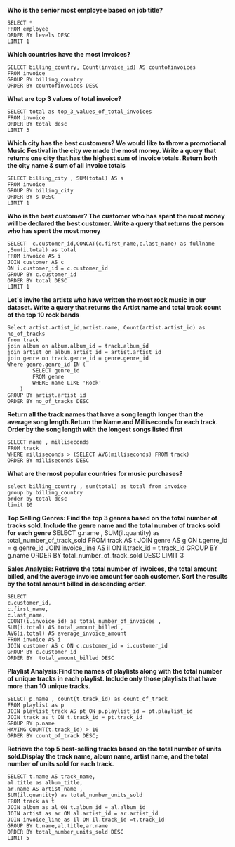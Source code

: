**Who is the senior most employee based on job title?**
```
SELECT *
FROM employee
ORDER BY levels DESC
LIMIT 1
```

**Which countries have the most Invoices?**
```
SELECT billing_country, Count(invoice_id) AS countofinvoices
FROM invoice
GROUP BY billing_country
ORDER BY countofinvoices DESC
```

**What are top 3 values of total invoice?**
```
SELECT total as top_3_values_of_total_invoices
FROM invoice
ORDER BY total desc
LIMIT 3
```

**Which city has the best customers? We would like to throw a promotional Music Festival in the city we made the most money. Write a query that returns one city that has the highest sum of invoice totals. Return both the city name & sum of all invoice totals**
```
SELECT billing_city , SUM(total) AS s
FROM invoice
GROUP BY billing_city
ORDER BY s DESC
LIMIT 1
```


**Who is the best customer? The customer who has spent the most money will be declared the best customer. Write a query that returns the person who has spent the most money**
```
SELECT  c.customer_id,CONCAT(c.first_name,c.last_name) as fullname ,Sum(i.total) as total 
FROM invoice AS i 
JOIN customer AS c
ON i.customer_id = c.customer_id
GROUP BY c.customer_id
ORDER BY total DESC
LIMIT 1
```

**Let's invite the artists who have written the most rock music in our dataset. Write a query that returns the Artist name and total track count of the top 10 rock bands**
```
Select artist.artist_id,artist.name, Count(artist.artist_id) as no_of_tracks
from track
join album on album.album_id = track.album_id
join artist on album.artist_id = artist.artist_id
join genre on track.genre_id = genre.genre_id
Where genre.genre_id IN (
		SELECT genre_id 
		FROM genre
		WHERE name LIKE 'Rock' 
	)
GROUP BY artist.artist_id
ORDER BY no_of_tracks DESC
```
**Return all the track names that have a song length longer than the average song length.Return the Name and Milliseconds for each track. Order by the song length with the longest songs listed first**
```
SELECT name , milliseconds
FROM track
WHERE milliseconds > (SELECT AVG(milliseconds) FROM track)
ORDER BY milliseconds DESC
```

**What are the most popular countries for music purchases?**
```
select billing_country , sum(total) as total from invoice
group by billing_country 
order by total desc
limit 10
```

**Top Selling Genres: Find the top 3 genres based on the total number of tracks sold. Include the genre name and the total number of tracks sold for each genre**
SELECT g.name , SUM(il.quantity) as total_number_of_track_sold 
FROM track AS t
JOIN genre AS g ON t.genre_id = g.genre_id
JOIN invoice_line AS il ON il.track_id = t.track_id
GROUP BY g.name
ORDER BY total_number_of_track_sold  DESC 
LIMIT 3

**Sales Analysis: Retrieve the total number of invoices, the total amount billed, and the average invoice amount for each customer. Sort the results by the total amount billed in descending order.**
```
SELECT 
c.customer_id,
c.first_name,
c.last_name,
COUNT(i.invoice_id) as total_number_of_invoices ,
SUM(i.total) AS total_amount_billed ,
AVG(i.total) AS average_invoice_amount
FROM invoice AS i
JOIN customer AS c ON c.customer_id = i.customer_id
GROUP BY c.customer_id
ORDER BY  total_amount_billed DESC
```

**Playlist Analysis:Find the names of playlists along with the total number of unique tracks in each playlist. Include only those playlists that have more than 10 unique tracks.**
```
SELECT p.name , count(t.track_id) as count_of_track
FROM playlist as p
JOIN playlist_track AS pt ON p.playlist_id = pt.playlist_id
JOIN track as t ON t.track_id = pt.track_id
GROUP BY p.name
HAVING COUNT(t.track_id) > 10
ORDER BY count_of_track DESC;
```

**Retrieve the top 5 best-selling tracks based on the total number of units sold.Display the track name, album name, artist name, and the total number of units sold for each track.**
```
SELECT t.name AS track_name,
al.title as album_title,
ar.name AS artist_name ,
SUM(il.quantity) as total_number_units_sold
FROM track as t
JOIN album as al ON t.album_id = al.album_id
JOIN artist as ar ON al.artist_id = ar.artist_id
JOIN invoice_line as il ON il.track_id =t.track_id
GROUP BY t.name,al.title,ar.name
ORDER BY total_number_units_sold DESC
LIMIT 5
```













